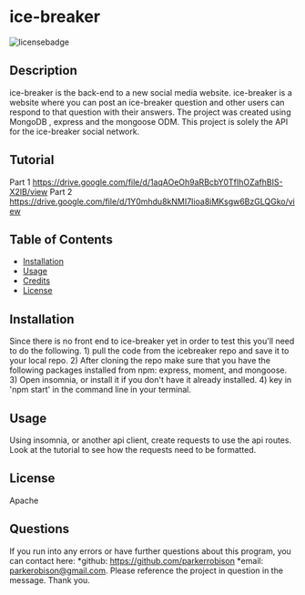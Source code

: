 # ice-breaker

  ![licensebadge](https://img.shields.io/badge/license-Apache-blue)

  ## Description 
  
  ice-breaker is the back-end to a new social media website. ice-breaker is a website where you can post an ice-breaker question and other users can respond to that question with their answers. The project was created using MongoDB , express and the mongoose ODM. This project is solely the API for the ice-breaker social network. 
  
  ## Tutorial
  Part 1 https://drive.google.com/file/d/1aqAOeOh9aRBcbY0TfIhOZafhBIS-X2IB/view
  Part 2 https://drive.google.com/file/d/1Y0mhdu8kNMI7Iioa8iMKsgw6BzGLQGko/view
  
  ## Table of Contents
  
  * [Installation](#installation)
  * [Usage](#usage)
  * [Credits](#credits)
  * [License](#license)
  

  ## Installation
  
  Since there is no front end to ice-breaker yet in order to test this you'll need to do the following. 1) pull the code from the icebreaker repo and save it to your local repo. 2) After cloning the repo make sure that you have the following packages installed from npm: express, moment, and mongoose. 3) Open insomnia, or install it if you don't have it already installed. 4) key in 'npm start' in the command line in your terminal. 
  
  ## Usage 

  Using insomnia, or another api client, create requests to use the api routes. Look at the tutorial to see how the requests need to be formatted.
  
   
  ## License

  Apache

  ## Questions
  If you run into any errors or have further questions about this program, you can contact here: 
  *github: https://github.com/parkerrobison 
  *email: parkerobison@gmail.com.
  Please reference the project in question in the message. Thank you.
